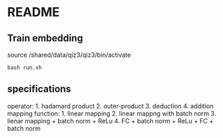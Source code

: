 # README
## Train embedding
source /shared/data/qiz3/qiz3/bin/activate

```
bash run.sh
```

## specifications
operator:
	1. hadamard product
	2. outer-product
	3. deduction
	4. addition
mapping function:
	1. linear mapping
	2. linear mappng with batch norm
	3. lienar mapping + batch norm + ReLu
	4. FC + batch norm + ReLu + FC + batch norm
